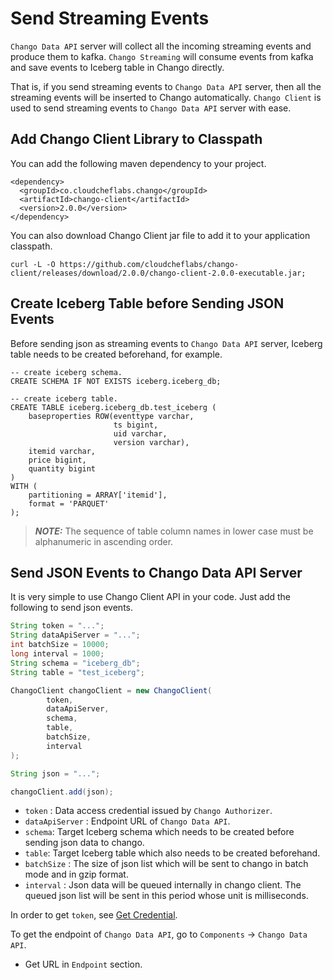# Send Streaming Events

`Chango Data API` server will collect all the incoming streaming events and produce them to kafka. 
`Chango Streaming` will consume events from kafka and save events to Iceberg table in Chango directly. 

That is, if you send streaming events to `Chango Data API` server, then all the streaming events will be inserted to Chango automatically.
`Chango Client` is used to send streaming events to `Chango Data API` server with ease.

## Add Chango Client Library to Classpath

You can add the following maven dependency to your project.

```agsl
<dependency>
  <groupId>co.cloudcheflabs.chango</groupId>
  <artifactId>chango-client</artifactId>
  <version>2.0.0</version>
</dependency>
```

You can also download Chango Client jar file to add it to your application classpath.

```agsl
curl -L -O https://github.com/cloudcheflabs/chango-client/releases/download/2.0.0/chango-client-2.0.0-executable.jar;
```

## Create Iceberg Table before Sending JSON Events

Before sending json as streaming events to `Chango Data API` server, Iceberg table needs to be created beforehand, for example.

```
-- create iceberg schema.
CREATE SCHEMA IF NOT EXISTS iceberg.iceberg_db;

-- create iceberg table.
CREATE TABLE iceberg.iceberg_db.test_iceberg (
    baseproperties ROW(eventtype varchar, 
                       ts bigint, 
                       uid varchar, 
                       version varchar), 
    itemid varchar, 
    price bigint, 
    quantity bigint 
)
WITH (
    partitioning = ARRAY['itemid'],
    format = 'PARQUET'
);
```

> **_NOTE:_** The sequence  of table column names in lower case must be alphanumeric in ascending order.


## Send JSON Events to Chango Data API Server

It is very simple to use Chango Client API in your code. Just add the following to send json events.

```java
String token = "...";
String dataApiServer = "...";
int batchSize = 10000; 
long interval = 1000;
String schema = "iceberg_db";
String table = "test_iceberg";

ChangoClient changoClient = new ChangoClient(
        token,
        dataApiServer,
        schema,
        table,
        batchSize,
        interval
);

String json = "...";

changoClient.add(json);
```

- `token` : Data access credential issued by `Chango Authorizer`.
- `dataApiServer` : Endpoint URL of `Chango Data API`.
- `schema`: Target Iceberg schema which needs to be created before sending json data to chango.
- `table`: Target Iceberg table which also needs to be created beforehand.
- `batchSize` : The size of json list which will be sent to chango in batch mode and in gzip format.
- `interval` : Json data will be queued internally in chango client. The queued json list will be sent in this period whose unit is milliseconds.

In order to get `token`, see <a href="../../user-guide/cred">Get Credential</a>.

To get the endpoint of `Chango Data API`, go to `Components` -> `Chango Data API`.

- Get URL in `Endpoint` section.